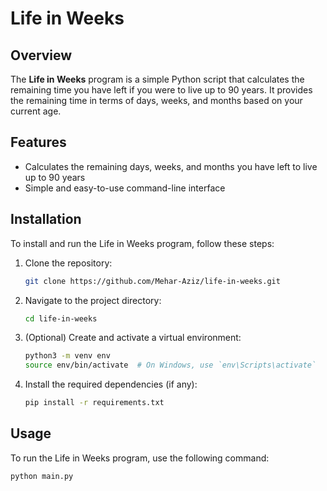 # Life in Weeks

## Overview

The **Life in Weeks** program is a simple Python script that calculates the remaining time you have left if you were to live up to 90 years. It provides the remaining time in terms of days, weeks, and months based on your current age.

## Features

- Calculates the remaining days, weeks, and months you have left to live up to 90 years
- Simple and easy-to-use command-line interface

## Installation

To install and run the Life in Weeks program, follow these steps:

1. Clone the repository:
    ```sh
    git clone https://github.com/Mehar-Aziz/life-in-weeks.git
    ```
2. Navigate to the project directory:
    ```sh
    cd life-in-weeks
    ```
3. (Optional) Create and activate a virtual environment:
    ```sh
    python3 -m venv env
    source env/bin/activate  # On Windows, use `env\Scripts\activate`
    ```
4. Install the required dependencies (if any):
    ```sh
    pip install -r requirements.txt
    ```

## Usage

To run the Life in Weeks program, use the following command:
```sh
python main.py
